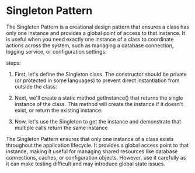 # Singleton Pattern

The Singleton Pattern is a creational design pattern that ensures a class has only one instance and provides a global point of access to that instance. It is useful when you need exactly one instance of a class to coordinate actions across the system, such as managing a database connection, logging service, or configuration settings.

steps:<br/> 
1. First, let's define the Singleton class. The constructor should be private (or protected in some languages) to prevent direct instantiation from outside the class:

2. Next, we'll create a static method getInstance() that returns the single instance of the class. This method will create the instance if it doesn't exist, or return the existing instance:

3. Now, let's use the Singleton to get the instance and demonstrate that multiple calls return the same instance

The Singleton Pattern ensures that only one instance of a class exists throughout the application lifecycle. It provides a global access point to that instance, making it useful for managing shared resources like database connections, caches, or configuration objects. However, use it carefully as it can make testing difficult and may introduce global state issues.
